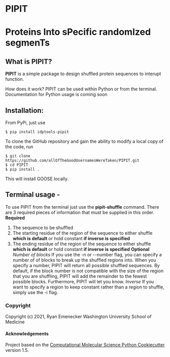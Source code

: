 PIPIT
==============================

# **P**roteins **I**nto s**P**ecific random**I**zed segmen**T**s

## What is PIPIT?

**PIPIT** is a simple package to design shuffled protein sequences to interupt function.

How does it work?
PIPIT can be used within Python or from the terminal. Documentation for Python usage is coming soon


## Installation:

From PyPi, just use

    $ pip install idptools-pipit

To clone the GitHub repository and gain the ability to modify a local copy of the code, run

    $ git clone https://github.com/allOfTheGoodUsernamesWereTaken/PIPIT.git
    $ cd PIPIT
    $ pip install .

This will install GOOSE locally.

## Terminal usage - 

To use PIPIT from the terminal just use the **pipit-shuffle** command. There are 3 required pieces of information that must be supplied in this order.
**Required**
1. The sequence to be shuffled
2. The starting residue of the region of the sequence to either shuffle **which is default** or hold constant **if inverse is specified**
3. The ending residue of the region of the sequence to either shuffle **which is default** or hold constant **if inverse is specified**
**Optional**
*Number of blocks* 
If you use the -n or --number flag, you can specify a number of of blocks to break up the shuffled regions into. When you specify a number, PIPIT will return all possible shuffled sequences. By default, if the block number is not compatible with the size of the region that you are shuffling, PIPIT will add the remainder to the fewest possible blocks. Furthermore, PIPIT will let you know.
*Inverse*
If you want to specify a region to keep constant rather than a region to shuffle, simply use the -i flag.


### Copyright

Copyright (c) 2021, Ryan Emenecker Washington University School of Medicine


#### Acknowledgements
 
Project based on the 
[Computational Molecular Science Python Cookiecutter](https://github.com/molssi/cookiecutter-cms) version 1.5.
